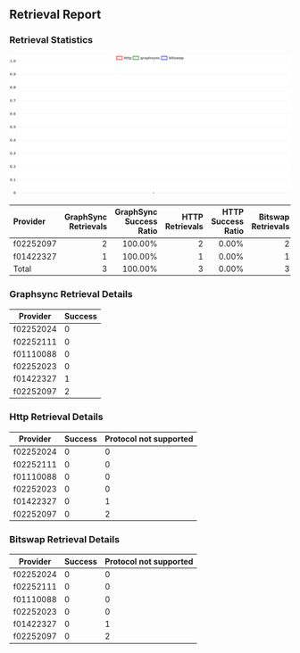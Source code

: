 ## Retrieval Report
### Retrieval Statistics
<img src="https://raw.githubusercontent.com/data-preservation-programs/filplus-checker-assets/main/filecoin-project/filecoin-plus-large-datasets/issues/2152/1694585993370.png"/>

| Provider  | GraphSync Retrievals | GraphSync Success Ratio | HTTP Retrievals | HTTP Success Ratio | Bitswap Retrievals | Bitswap Success Ratio |
| :-------- | -------------------: | ----------------------: | --------------: | -----------------: | -----------------: | --------------------: |
| f02252097 |                    2 |                 100.00% |               2 |              0.00% |                  2 |                 0.00% |
| f01422327 |                    1 |                 100.00% |               1 |              0.00% |                  1 |                 0.00% |
| Total     |                    3 |                 100.00% |               3 |              0.00% |                  3 |                 0.00% |

### Graphsync Retrieval Details
| Provider  | Success |
| --------- | ------- |
| f02252024 | 0       |
| f02252111 | 0       |
| f01110088 | 0       |
| f02252023 | 0       |
| f01422327 | 1       |
| f02252097 | 2       |

### Http Retrieval Details
| Provider  | Success | Protocol not supported |
| --------- | ------- | ---------------------- |
| f02252024 | 0       | 0                      |
| f02252111 | 0       | 0                      |
| f01110088 | 0       | 0                      |
| f02252023 | 0       | 0                      |
| f01422327 | 0       | 1                      |
| f02252097 | 0       | 2                      |

### Bitswap Retrieval Details
| Provider  | Success | Protocol not supported |
| --------- | ------- | ---------------------- |
| f02252024 | 0       | 0                      |
| f02252111 | 0       | 0                      |
| f01110088 | 0       | 0                      |
| f02252023 | 0       | 0                      |
| f01422327 | 0       | 1                      |
| f02252097 | 0       | 2                      |
